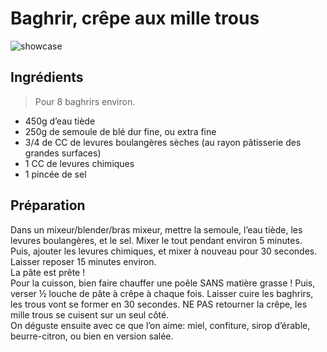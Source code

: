 # Baghrir, crêpe aux mille trous

![showcase](http://www.gratinez.fr/wp-content/uploads/2016/02/crepes-mille-trous-baghrir.jpg)

## Ingrédients

> Pour 8 baghrirs environ.

* 450g d’eau tiède
* 250g de semoule de blé dur fine, ou extra fine
* 3/4 de CC de levures boulangères sèches (au rayon pâtisserie des grandes surfaces)
* 1 CC de levures chimiques
* 1 pincée de sel

## Préparation

Dans un mixeur/blender/bras mixeur, mettre la semoule, l’eau tiède, les levures boulangères, et le sel. Mixer le tout pendant environ 5 minutes.  
Puis, ajouter les levures chimiques, et mixer à nouveau pour 30 secondes.  
Laisser reposer 15 minutes environ.  
La pâte est prête !  
Pour la cuisson, bien faire chauffer une poêle SANS matière grasse ! Puis, verser ½ louche de pâte à crêpe à chaque fois. Laisser cuire les baghrirs, les trous vont se former en 30 secondes. NE PAS retourner la crêpe, les mille trous se cuisent sur un seul côté.  
On déguste ensuite avec ce que l’on aime: miel, confiture, sirop d’érable, beurre-citron, ou bien en version salée.
